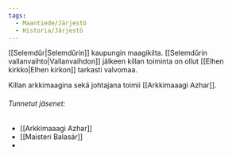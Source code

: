 ```yaml
---
tags:
  - Maantiede/Järjestö
  - Historia/Järjestö
---
```

[[Selemdûr|Selemdûrin]] kaupungin maagikilta. [[Selemdûrin vallanvaihto|Vallanvaihdon]] jälkeen killan toiminta on ollut [[Elhen kirkko|Elhen kirkon]] tarkasti valvomaa.

Killan arkkimaagina sekä johtajana toimii [[Arkkimaaagi Azhar]].


###### Tunnetut jäsenet:
- [[Arkkimaaagi Azhar]]
- [[Maisteri Balasár]]
- 